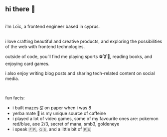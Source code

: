 ## hi there 👋
<br/>
i'm Loïc, a frontend engineer based in cyprus.
<br/><br/>

i love crafting beautiful and creative products, and exploring the possibilities of the web with frontend technologies.

outside of code, you’ll find me playing sports ⚽️🏋️🏓, reading books, and enjoying card games.

i also enjoy writing blog posts and sharing tech-related content on social media.

<br/>

fun facts:

- i built mazes ꡙ‍ on paper when i was 8
- yerba mate 🧉 is my unique source of caffeine
- i played a lot of video games, some of my favourite ones are: pokemon red/blue, aoe 2/3, secret of mana, smb3, goldeneye
- i speak 🇫🇷, 🇬🇧, and a little bit of 🇷🇺
